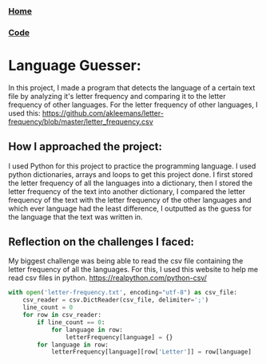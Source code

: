 ### [Home](index.html)
### [Code](https://github.com/mrprokoala/language-guesser)

# Language Guesser: 
In this project, I made a program that detects the language of a certain text file by analyzing it's letter frequency and comparing it to the letter frequency of other languages.
For the letter frequency of other languages, I used this:
https://github.com/akleemans/letter-frequency/blob/master/letter_frequency.csv

## How I approached the project: 
I used Python for this project to practice the programming language. I used python dictionaries, arrays and loops to get this project done. I first stored the letter frequency of all the languages into a dictionary, then I stored the letter frequency of the text into another dictionary, I compared the letter frequency of the text with the letter frequency of the other languages and which ever language had the least difference, I outputted as the guess for the language that the text was written in.
 
## Reflection on the challenges I faced: 
My biggest challenge was being able to read the csv file containing the letter frequency of all the languages. For this, I used this website to help me read csv files in python.
https://realpython.com/python-csv/
```python
with open('letter-frequency.txt', encoding="utf-8") as csv_file:
    csv_reader = csv.DictReader(csv_file, delimiter=';')
    line_count = 0
    for row in csv_reader:
        if line_count == 0:
            for language in row:
                letterFrequency[language] = {}
        for language in row:
            letterFrequency[language][row['Letter']] = row[language]
```
